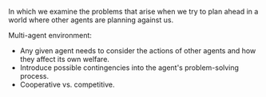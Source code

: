 In which we examine the problems that arise when we try to plan ahead in a world where other agents are planning against us.

Multi-agent environment:
- Any given agent needs to consider the actions of other agents and how they affect its own welfare.
- Introduce possible contingencies into the agent's problem-solving process.
- Cooperative vs. competitive.

